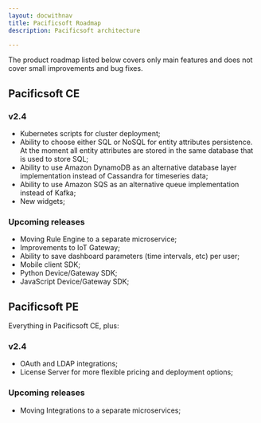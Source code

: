 ```yaml
---
layout: docwithnav
title: Pacificsoft Roadmap
description: Pacificsoft architecture

---
```


The product roadmap listed below covers only main features and does not cover small improvements and bug fixes.         

## Pacificsoft CE
 
### v2.4

 * Kubernetes scripts for cluster deployment;
 * Ability to choose either SQL or NoSQL for entity attributes persistence. At the moment all entity attributes are stored in the same database that is used to store SQL;
 * Ability to use Amazon DynamoDB as an alternative database layer implementation instead of Cassandra for timeseries data;
 * Ability to use Amazon SQS as an alternative queue implementation instead of Kafka;  
 * New widgets;

### Upcoming releases

 * Moving Rule Engine to a separate microservice;
 * Improvements to IoT Gateway;
 * Ability to save dashboard parameters (time intervals, etc) per user;
 * Mobile client SDK;
 * Python Device/Gateway SDK;
 * JavaScript Device/Gateway SDK;

## Pacificsoft PE

Everything in Pacificsoft CE, plus:

### v2.4  
 
 * OAuth and LDAP integrations;
 * License Server for more flexible pricing and deployment options;
 
### Upcoming releases
 
 * Moving Integrations to a separate microservices;
